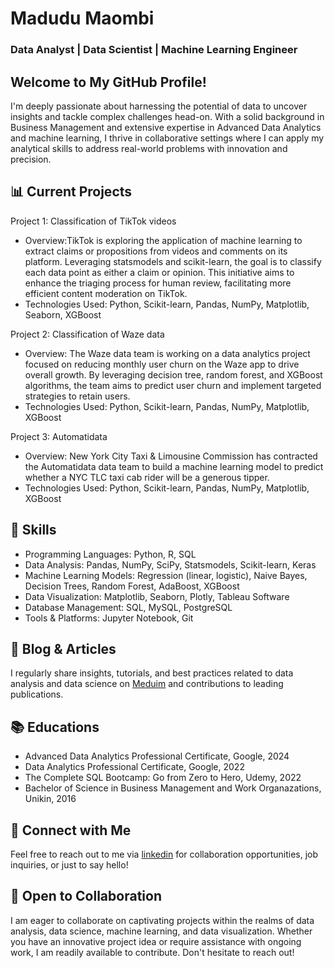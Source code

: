 # Madudu Maombi
### Data Analyst | Data Scientist | Machine Learning Engineer
## Welcome to My GitHub Profile!
I'm deeply passionate about harnessing the potential of data to uncover insights and tackle complex challenges head-on. With a solid background in Business Management and extensive expertise in Advanced Data Analytics and machine learning, I thrive in collaborative settings where I can apply my analytical skills to address real-world problems with innovation and precision.

## 📊 Current Projects
Project 1: Classification of TikTok videos
- Overview:TikTok is exploring the application of machine learning to extract claims or propositions from videos and comments on its platform. Leveraging statsmodels and scikit-learn, the goal is to classify each data point as either a claim or opinion. This initiative aims to enhance the triaging process for human review, facilitating more efficient content moderation on TikTok.
- Technologies Used: Python, Scikit-learn, Pandas, NumPy, Matplotlib, Seaborn, XGBoost
  
Project 2: Classification of Waze data
- Overview: The Waze data team is working on a data analytics project focused on reducing monthly user churn on the Waze app to drive overall growth. By leveraging decision tree, random forest, and XGBoost algorithms, the team aims to predict user churn and implement targeted strategies to retain users. 
- Technologies Used: Python, Scikit-learn, Pandas, NumPy, Matplotlib, XGBoost

Project 3: Automatidata
- Overview: New York City Taxi & Limousine Commission has contracted the Automatidata data team to build a machine learning model to predict whether a NYC TLC taxi cab rider will be a generous tipper.  
- Technologies Used: Python, Scikit-learn, Pandas, NumPy, Matplotlib, XGBoost
  
## 🌱 Skills
- Programming Languages: Python, R, SQL
- Data Analysis: Pandas, NumPy, SciPy, Statsmodels, Scikit-learn, Keras
- Machine Learning Models: Regression (linear, logistic), Naive Bayes, Decision Trees, Random Forest, AdaBoost, XGBoost
- Data Visualization: Matplotlib, Seaborn, Plotly, Tableau Software
- Database Management: SQL, MySQL, PostgreSQL
- Tools & Platforms: Jupyter Notebook, Git

## 📝 Blog & Articles
I regularly share insights, tutorials, and best practices related to data analysis and data science on [Meduim](https://medium.com/@maombimadudu/about) and contributions to leading publications.

## 📚 Educations
- Advanced Data Analytics Professional Certificate, Google, 2024
- Data Analytics Professional Certificate, Google, 2022
- The Complete SQL Bootcamp: Go from Zero to Hero, Udemy, 2022
- Bachelor of Science in Business Management and Work Organazations, Unikin, 2016

## 💬 Connect with Me
Feel free to reach out to me via [linkedin](https://www.linkedin.com/in/madudu-maombi-madudu/) for collaboration opportunities, job inquiries, or just to say hello!

## 🤝 Open to Collaboration
I am eager to collaborate on captivating projects within the realms of data analysis, data science, machine learning, and data visualization. 
Whether you have an innovative project idea or require assistance with ongoing work, I am readily available to contribute. 
Don't hesitate to reach out!

